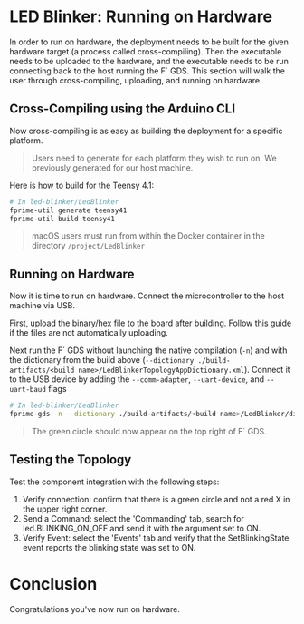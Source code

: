 # LED Blinker: Running on Hardware

In order to run on hardware, the deployment needs to be built for the given hardware target (a process called cross-compiling). Then the executable needs to be uploaded to the hardware, and the executable needs to be run connecting back to the host running the F´ GDS. This section will walk the user through cross-compiling, uploading, and running on hardware.

## Cross-Compiling using the Arduino CLI

Now cross-compiling is as easy as building the deployment for a specific platform.

> Users need to generate for each platform they wish to run on.  We previously generated for our host machine.

Here is how to build for the Teensy 4.1:

```bash
# In led-blinker/LedBlinker
fprime-util generate teensy41
fprime-util build teensy41
```
> macOS users must run from within the Docker container in the directory `/project/LedBlinker`

## Running on Hardware

Now it is time to run on hardware. Connect the microcontroller to the host machine via USB.

First, upload the binary/hex file to the board after building. Follow [this guide](./uploading-to-board.md) if the files are not automatically uploading.

Next run the F´ GDS without launching the native compilation (`-n`) and with the dictionary from the build above (`--dictionary ./build-artifacts/<build name>/LedBlinkerTopologyAppDictionary.xml`). Connect it to the USB device by adding the `--comm-adapter`, `--uart-device`, and `--uart-baud` flags

```bash
# In led-blinker/LedBlinker
fprime-gds -n --dictionary ./build-artifacts/<build name>/LedBlinker/dict/LedBlinkerTopologyAppDictionary.xml --comm-adapter uart --uart-device /dev/ttyACM0 --uart-baud 115200
```

>  The green circle should now appear on the top right of F´ GDS.

## Testing the Topology

Test the component integration with the following steps:

1. Verify connection: confirm that there is a green circle and not a red X in the upper right corner.
2. Send a Command: select the 'Commanding' tab, search for led.BLINKING_ON_OFF and send it with the argument set to ON.
3. Verify Event: select the 'Events' tab and verify that the SetBlinkingState event reports the blinking state was set to ON.


# Conclusion

Congratulations you've now run on hardware.
